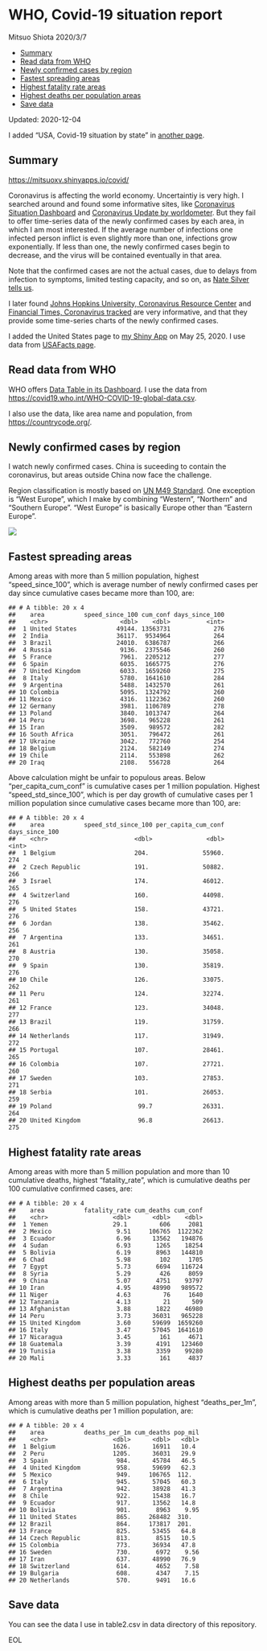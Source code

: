 WHO, Covid-19 situation report
================
Mitsuo Shiota
2020/3/7

  - [Summary](#summary)
  - [Read data from WHO](#read-data-from-who)
  - [Newly confirmed cases by region](#newly-confirmed-cases-by-region)
  - [Fastest spreading areas](#fastest-spreading-areas)
  - [Highest fatality rate areas](#highest-fatality-rate-areas)
  - [Highest deaths per population
    areas](#highest-deaths-per-population-areas)
  - [Save data](#save-data)

Updated: 2020-12-04

I added “USA, Covid-19 situation by state” in [another page](USA.md).

## Summary

<https://mitsuoxv.shinyapps.io/covid/>

Coronavirus is affecting the world economy. Uncertaintiy is very high. I
searched around and found some informative sites, like [Coronavirus
Situation
Dashboard](https://who.maps.arcgis.com/apps/opsdashboard/index.html#/c88e37cfc43b4ed3baf977d77e4a0667)
and [Coronavirus Update by
worldometer](https://www.worldometers.info/coronavirus/). But they fail
to offer time-series data of the newly confirmed cases by each area, in
which I am most interested. If the average number of infections one
infected person inflict is even slightly more than one, infections grow
exponentially. If less than one, the newly confirmed cases begin to
decrease, and the virus will be contained eventually in that area.

Note that the confirmed cases are not the actual cases, due to delays
from infection to symptoms, limited testing capacity, and so on, as
[Nate Silver tells
us](https://fivethirtyeight.com/features/coronavirus-case-counts-are-meaningless/).

I later found [Johns Hopkins University, Coronavirus Resource
Center](https://coronavirus.jhu.edu/) and [Financial Times, Coronavirus
tracked](https://www.ft.com/content/a26fbf7e-48f8-11ea-aeb3-955839e06441)
are very informative, and that they provide some time-series charts of
the newly confirmed cases.

I added the United States page to [my Shiny
App](https://mitsuoxv.shinyapps.io/covid/) on May 25, 2020. I use data
from [USAFacts
page](https://usafacts.org/visualizations/coronavirus-covid-19-spread-map/).

## Read data from WHO

WHO offers [Data Table in its Dashboard](https://covid19.who.int/table).
I use the data from
<https://covid19.who.int/WHO-COVID-19-global-data.csv>.

I also use the data, like area name and population, from
<https://countrycode.org/>.

## Newly confirmed cases by region

I watch newly confirmed cases. China is suceeding to contain the
coronavirus, but areas outside China now face the challenge.

Region classification is mostly based on [UN M49
Standard](https://unstats.un.org/unsd/methodology/m49/). One exception
is “West Europe”, which I make by combining “Western”, “Northern” and
“Southern Europe”. “West Europe” is basically Europe other than
“Eastern Europe”.

![](README_files/figure-gfm/chart-1.png)<!-- -->

## Fastest spreading areas

Among areas with more than 5 million population, highest
“speed\_since\_100”, which is average number of newly confirmed cases
per day since cumulative cases became more than 100, are:

    ## # A tibble: 20 x 4
    ##    area           speed_since_100 cum_conf days_since_100
    ##    <chr>                    <dbl>    <dbl>          <int>
    ##  1 United States           49144. 13563731            276
    ##  2 India                   36117.  9534964            264
    ##  3 Brazil                  24010.  6386787            266
    ##  4 Russia                   9136.  2375546            260
    ##  5 France                   7961.  2205212            277
    ##  6 Spain                    6035.  1665775            276
    ##  7 United Kingdom           6033.  1659260            275
    ##  8 Italy                    5780.  1641610            284
    ##  9 Argentina                5488.  1432570            261
    ## 10 Colombia                 5095.  1324792            260
    ## 11 Mexico                   4316.  1122362            260
    ## 12 Germany                  3981.  1106789            278
    ## 13 Poland                   3840.  1013747            264
    ## 14 Peru                     3698.   965228            261
    ## 15 Iran                     3509.   989572            282
    ## 16 South Africa             3051.   796472            261
    ## 17 Ukraine                  3042.   772760            254
    ## 18 Belgium                  2124.   582149            274
    ## 19 Chile                    2114.   553898            262
    ## 20 Iraq                     2108.   556728            264

Above calculation might be unfair to populous areas. Below
“per\_capita\_cum\_conf” is cumulative cases per 1 million population.
Highest “speed\_std\_since\_100”, which is per day growth of cumulative
cases per 1 million population since cumulative cases became more than
100, are:

    ## # A tibble: 20 x 4
    ##    area           speed_std_since_100 per_capita_cum_conf days_since_100
    ##    <chr>                        <dbl>               <dbl>          <int>
    ##  1 Belgium                      204.               55960.            274
    ##  2 Czech Republic               191.               50882.            266
    ##  3 Israel                       174.               46012.            265
    ##  4 Switzerland                  160.               44098.            276
    ##  5 United States                158.               43721.            276
    ##  6 Jordan                       138.               35462.            256
    ##  7 Argentina                    133.               34651.            261
    ##  8 Austria                      130.               35058.            270
    ##  9 Spain                        130.               35819.            276
    ## 10 Chile                        126.               33075.            262
    ## 11 Peru                         124.               32274.            261
    ## 12 France                       123.               34048.            277
    ## 13 Brazil                       119.               31759.            266
    ## 14 Netherlands                  117.               31949.            272
    ## 15 Portugal                     107.               28461.            265
    ## 16 Colombia                     107.               27721.            260
    ## 17 Sweden                       103.               27853.            271
    ## 18 Serbia                       101.               26053.            259
    ## 19 Poland                        99.7              26331.            264
    ## 20 United Kingdom                96.8              26613.            275

## Highest fatality rate areas

Among areas with more than 5 million population and more than 10
cumulative deaths, highest “fatality\_rate”, which is cumulative deaths
per 100 cumulative confirmed cases, are:

    ## # A tibble: 20 x 4
    ##    area           fatality_rate cum_deaths cum_conf
    ##    <chr>                  <dbl>      <dbl>    <dbl>
    ##  1 Yemen                  29.1         606     2081
    ##  2 Mexico                  9.51     106765  1122362
    ##  3 Ecuador                 6.96      13562   194876
    ##  4 Sudan                   6.93       1265    18254
    ##  5 Bolivia                 6.19       8963   144810
    ##  6 Chad                    5.98        102     1705
    ##  7 Egypt                   5.73       6694   116724
    ##  8 Syria                   5.29        426     8059
    ##  9 China                   5.07       4751    93797
    ## 10 Iran                    4.95      48990   989572
    ## 11 Niger                   4.63         76     1640
    ## 12 Tanzania                4.13         21      509
    ## 13 Afghanistan             3.88       1822    46980
    ## 14 Peru                    3.73      36031   965228
    ## 15 United Kingdom          3.60      59699  1659260
    ## 16 Italy                   3.47      57045  1641610
    ## 17 Nicaragua               3.45        161     4671
    ## 18 Guatemala               3.39       4191   123460
    ## 19 Tunisia                 3.38       3359    99280
    ## 20 Mali                    3.33        161     4837

## Highest deaths per population areas

Among areas with more than 5 million population, highest
“deaths\_per\_1m”, which is cumulative deaths per 1 million
population, are:

    ## # A tibble: 20 x 4
    ##    area           deaths_per_1m cum_deaths pop_mil
    ##    <chr>                  <dbl>      <dbl>   <dbl>
    ##  1 Belgium                1626.      16911   10.4 
    ##  2 Peru                   1205.      36031   29.9 
    ##  3 Spain                   984.      45784   46.5 
    ##  4 United Kingdom          958.      59699   62.3 
    ##  5 Mexico                  949.     106765  112.  
    ##  6 Italy                   945.      57045   60.3 
    ##  7 Argentina               942.      38928   41.3 
    ##  8 Chile                   922.      15438   16.7 
    ##  9 Ecuador                 917.      13562   14.8 
    ## 10 Bolivia                 901.       8963    9.95
    ## 11 United States           865.     268482  310.  
    ## 12 Brazil                  864.     173817  201.  
    ## 13 France                  825.      53455   64.8 
    ## 14 Czech Republic          813.       8515   10.5 
    ## 15 Colombia                773.      36934   47.8 
    ## 16 Sweden                  730.       6972    9.56
    ## 17 Iran                    637.      48990   76.9 
    ## 18 Switzerland             614.       4652    7.58
    ## 19 Bulgaria                608.       4347    7.15
    ## 20 Netherlands             570.       9491   16.6

## Save data

You can see the data I use in table2.csv in data directory of this
repository.

EOL
